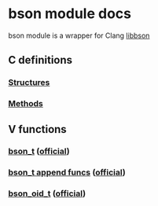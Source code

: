 # bson module docs

bson module is a wrapper for Clang [libbson](http://mongoc.org/libbson/current/api.html)

## C definitions
### [Structures](../bson/structs_native.v)
### [Methods](../bson/funcs_native.v)

## V functions
### [bson_t](../bson/funcs_bson.v) ([official](http://mongoc.org/libbson/current/bson_t.html))
### [bson_t append funcs](../bson/funcs_append.v) ([official](http://mongoc.org/libbson/current/bson_t.html))
### [bson_oid_t](../bson/funcs_oid.v) ([official](http://mongoc.org/libbson/current/bson_oid_t.html))